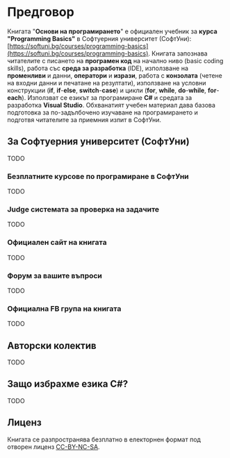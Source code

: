 # Предговор

Книгата "**Основи на програмирането**" е официален учебник за **курса "Programming Basics"** в Софтуерния университет (СофтУни): [https://softuni.bg/courses/programming-basics](https://softuni.bg/courses/programming-basics). Книгата запознава читателите с писането на **програмен код** на начално ниво (basic coding skills), работа със **среда за разработка** (IDE), използване на **променливи** и данни, **оператори** и **изрази**, работа с **конзолата** (четене на входни данни и печатане на резултати), използване на условни конструкции (**if**, **if**-**else**, **switch**-**case**) и цикли (**for**, **while**, **do**-**while**, **for**-**each**). Използват се езикът за програмиране **C#** и средата за разработка **Visual Studio**. Обхванатият учебен материал дава базова подготовка за по-задълбочено изучаване на програмирането и подготвя читателите за приемния изпит в СофтУни.

## За Софтуерния университет (СофтУни)

TODO

### Безплатните курсове по програмиране в СофтУни

TODO

### Judge системата за проверка на задачите

TODO

### Официалeн сайт на книгата

TODO

### Форум за вашите въпроси

TODO

### Официална FB група на книгата

TODO

## Авторски колектив

TODO

## Защо избрахме езика C#?

TODO

## Лиценз

Книгата се разпространява безплатно в електорнен формат под отворен лиценз [CC-BY-NC-SA](https://creativecommons.org/licenses/by-nc-sa/4.0/).
